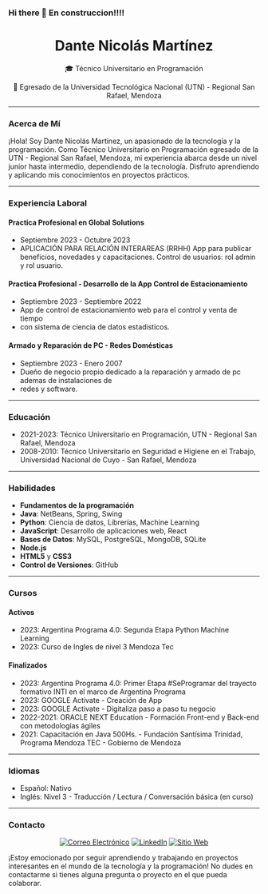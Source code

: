 ### Hi there 👋  En construccion!!!!
<!--
<p align="center">
  <img src="enlace_a_tu_foto_de_perfil.jpg" alt="Dante Nicolás Martínez" width="150" height="150">
</p>
-->
<p align="center">
  <h1 align="center">Dante Nicolás Martínez</h1>
  <p align="center">🎓 Técnico Universitario en Programación</p>
  <p align="center">🏫 Egresado de la Universidad Tecnológica Nacional (UTN) - Regional San Rafael, Mendoza</p>
</p>

---

### Acerca de Mí

¡Hola! Soy Dante Nicolás Martínez, un apasionado de la tecnología y la programación. Como Técnico Universitario en Programación egresado de la UTN - Regional San Rafael, Mendoza, mi experiencia abarca desde un nivel junior hasta intermedio, dependiendo de la tecnología. Disfruto aprendiendo y aplicando mis conocimientos en proyectos prácticos.

---

### Experiencia Laboral

#### Practica Profesional en Global Solutions
- Septiembre 2023 - Octubre 2023
- APLICACIÓN PARA RELACIÓN INTERAREAS (RRHH)
     App para publicar beneficios, novedades y capacitaciones.
     Control de usuarios: rol admin y rol usuario.

#### Practica Profesional - Desarrollo de la App Control de Estacionamiento
- Septiembre 2023 - Septiembre 2022
- App de control de estacionamiento web para el control y venta de tiempo
- con sistema de ciencia de datos estadisticos.

#### Armado y Reparación de PC - Redes Domésticas
- Septiembre 2023 - Enero 2007
- Dueño de negocio propio dedicado a la reparación y armado de pc ademas de instalaciones de
- redes y software.

---

### Educación

- 2021-2023: Técnico Universitario en Programación, UTN - Regional San Rafael, Mendoza
- 2008-2010: Técnico Universitario en Seguridad e Higiene en el Trabajo, Universidad Nacional de Cuyo - San Rafael, Mendoza

---

### Habilidades

- **Fundamentos de la programación**
- **Java**: NetBeans, Spring, Swing
- **Python**: Ciencia de datos, Librerías, Machine Learning
- **JavaScript**: Desarrollo de aplicaciones web, React
- **Bases de Datos**: MySQL, PostgreSQL, MongoDB, SQLite
- **Node.js**
- **HTML5** y **CSS3**
- **Control de Versiones**: GitHub

---

### Cursos

#### Activos

- 2023: Argentina Programa 4.0: Segunda Etapa Python Machine Learning
- 2023: Curso de Ingles de nivel 3 Mendoza Tec

#### Finalizados

- 2023: Argentina Programa 4.0: Primer Etapa #SeProgramar del trayecto formativo INTI en el marco de Argentina Programa
- 2023: GOOGLE Activate - Creación de App
- 2023: GOOGLE Activate - Digitaliza paso a paso tu negocio
- 2022-2021: ORACLE NEXT Education - Formación Front-end y Back-end con metodologías ágiles
- 2021: Capacitación en Java 500Hs. - Fundación Santísima Trinidad, Programa Mendoza TEC - Gobierno de Mendoza

---

### Idiomas

- Español: Nativo
- Inglés: Nivel 3 - Traducción / Lectura / Conversación básica (en curso)

---

### Contacto

<p align="center">
  <a href="mailto:mzadantemartinez@email.com"><img src="email-icon.png" alt="Correo Electrónico"></a>
  <a href="https://www.linkedin.com/in/dantemartínez"><img src="linkedin-icon.png" alt="LinkedIn"></a>
  <a href="https://portafoliodantemartinez.000webhostapp.com/"><img src="website-icon.png" alt="Sitio Web"></a>
</p>

¡Estoy emocionado por seguir aprendiendo y trabajando en proyectos interesantes en el mundo de la tecnología y la programación! No dudes en contactarme si tienes alguna pregunta o proyecto en el que pueda colaborar.
